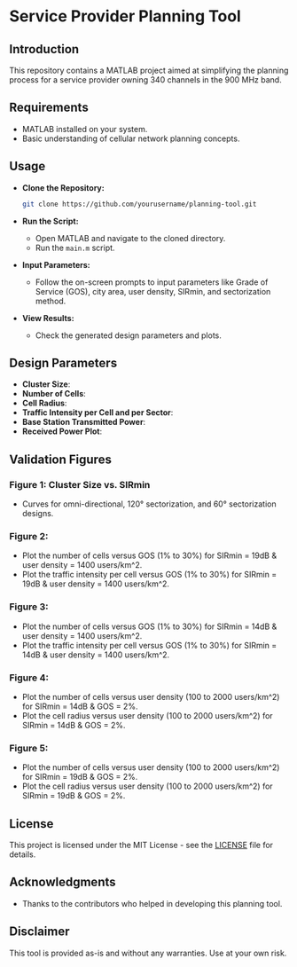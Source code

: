 # Service Provider Planning Tool

## Introduction
This repository contains a MATLAB project aimed at simplifying the planning process for a service provider owning 340 channels in the 900 MHz band.

## Requirements
- MATLAB installed on your system.
- Basic understanding of cellular network planning concepts.

## Usage

- **Clone the Repository:**
    ```bash
    git clone https://github.com/yourusername/planning-tool.git
    ```

- **Run the Script:**
    - Open MATLAB and navigate to the cloned directory.
    - Run the `main.m` script.

- **Input Parameters:**
    - Follow the on-screen prompts to input parameters like Grade of Service (GOS), city area, user density, SIRmin, and sectorization method.

- **View Results:**
    - Check the generated design parameters and plots.

## Design Parameters

- **Cluster Size**: 
- **Number of Cells**: 
- **Cell Radius**: 
- **Traffic Intensity per Cell and per Sector**: 
- **Base Station Transmitted Power**: 
- **Received Power Plot**: 

## Validation Figures

### Figure 1: Cluster Size vs. SIRmin
- Curves for omni-directional, 120° sectorization, and 60° sectorization designs.

### Figure 2: 
- Plot the number of cells versus GOS (1% to 30%) for SIRmin = 19dB & user density = 1400 users/km^2.
- Plot the traffic intensity per cell versus GOS (1% to 30%) for SIRmin = 19dB & user density = 1400 users/km^2.

### Figure 3: 
- Plot the number of cells versus GOS (1% to 30%) for SIRmin = 14dB & user density = 1400 users/km^2.
- Plot the traffic intensity per cell versus GOS (1% to 30%) for SIRmin = 14dB & user density = 1400 users/km^2.

### Figure 4: 
- Plot the number of cells versus user density (100 to 2000 users/km^2) for SIRmin = 14dB & GOS = 2%.
- Plot the cell radius versus user density (100 to 2000 users/km^2) for SIRmin = 14dB & GOS = 2%.

### Figure 5: 
- Plot the number of cells versus user density (100 to 2000 users/km^2) for SIRmin = 19dB & GOS = 2%.
- Plot the cell radius versus user density (100 to 2000 users/km^2) for SIRmin = 19dB & GOS = 2%.

## License

This project is licensed under the MIT License - see the [LICENSE](LICENSE) file for details.

## Acknowledgments

- Thanks to the contributors who helped in developing this planning tool.

## Disclaimer

This tool is provided as-is and without any warranties. Use at your own risk.
